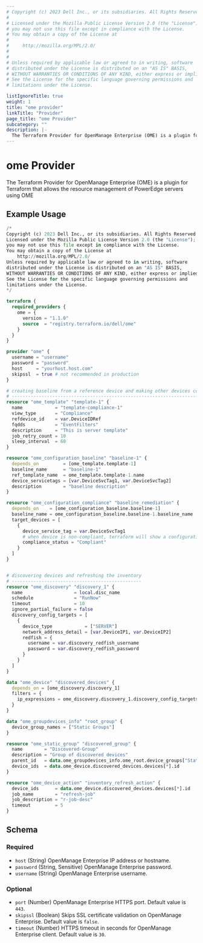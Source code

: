 ```yaml
---
# Copyright (c) 2023 Dell Inc., or its subsidiaries. All Rights Reserved.
# 
# Licensed under the Mozilla Public License Version 2.0 (the "License");
# you may not use this file except in compliance with the License.
# You may obtain a copy of the License at
# 
#     http://mozilla.org/MPL/2.0/
# 
# 
# Unless required by applicable law or agreed to in writing, software
# distributed under the License is distributed on an "AS IS" BASIS,
# WITHOUT WARRANTIES OR CONDITIONS OF ANY KIND, either express or implied.
# See the License for the specific language governing permissions and
# limitations under the License.

listIgnoreTitle: true
weight: 1
title: "ome provider"
linkTitle: "Provider"
page_title: "ome Provider"
subcategory: ""
description: |-
  The Terraform Provider for OpenManage Enterprise (OME) is a plugin for Terraform that allows the resource management of PowerEdge servers using OME
---
```


# ome Provider

The Terraform Provider for OpenManage Enterprise (OME) is a plugin for Terraform that allows the resource management of PowerEdge servers using OME

## Example Usage

```terraform
/*
Copyright (c) 2023 Dell Inc., or its subsidiaries. All Rights Reserved.
Licensed under the Mozilla Public License Version 2.0 (the "License");
you may not use this file except in compliance with the License.
You may obtain a copy of the License at
    http://mozilla.org/MPL/2.0/
Unless required by applicable law or agreed to in writing, software
distributed under the License is distributed on an "AS IS" BASIS,
WITHOUT WARRANTIES OR CONDITIONS OF ANY KIND, either express or implied.
See the License for the specific language governing permissions and
limitations under the License.
*/

terraform {
  required_providers {
    ome = {
      version = "1.1.0"
      source  = "registry.terraform.io/dell/ome"
    }
  }
}

provider "ome" {
  username = "username"
  password = "password"
  host     = "yourhost.host.com"
  skipssl  = true # not recommended in production
}

# creating baseline from a reference device and making other devices complaint with that baseline. 
# ------------------------------------------------------------------------------------------------
resource "ome_template" "template-1" {
  name            = "template-compliance-1"
  view_type       = "Compliance"
  refdevice_id    = var.DeviceIDRef
  fqdds           = "EventFilters"
  description     = "This is server template"
  job_retry_count = 10
  sleep_interval  = 60
}

resource "ome_configuration_baseline" "baseline-1" {
  depends_on         = [ome_template.template-1]
  baseline_name      = "baseline-1"
  ref_template_name  = ome_template.template-1.name
  device_servicetags = [var.DeviceSvcTag1, var.DeviceSvcTag2]
  description        = "baseline description"
}

resource "ome_configuration_compliance" "baseline_remediation" {
  depends_on    = [ome_configuration_baseline.baseline-1]
  baseline_name = ome_configuration_baseline.baseline-1.baseline_name
  target_devices = [
    {
      device_service_tag = var.DeviceSvcTag1
      # when device is non-compliant, terraform will show a configuration drift at this field.
      compliance_status = "Compliant"
    }
  ]
}


# discovering devices and refreshing the inventory 
# ------------------------------------------------
resource "ome_discovery" "discovery_1" {
  name                   = local.disc_name
  schedule               = "RunNow"
  timeout                = 10
  ignore_partial_failure = false
  discovery_config_targets = [
    {
      device_type            = ["SERVER"]
      network_address_detail = [var.DeviceIP1, var.DeviceIP2]
      redfish = {
        username = var.discovery_redfish_username
        password = var.discovery_redfish_password
      }
    }
  ]
}

data "ome_device" "discovered_devices" {
  depends_on = [ome_discovery.discovery_1]
  filters = {
    ip_expressions = ome_discovery.discovery_1.discovery_config_targets[*].network_address_detail[*]
  }
}

data "ome_groupdevices_info" "root_group" {
  device_group_names = ["Static Groups"]
}

resource "ome_static_group" "discovered_group" {
  name        = "Discovered-Group"
  description = "Group of discovered devices"
  parent_id   = data.ome_groupdevices_info.ome_root.device_groups["Static Groups"].id
  device_ids  = data.ome_device.discovered_devices.devices[*].id
}

resource "ome_device_action" "inventory_refresh_action" {
  device_ids      = data.ome_device.discovered_devices.devices[*].id
  job_name        = "refresh-job"
  job_description = "r-job-desc"
  timeout         = 5
}
```

<!-- schema generated by tfplugindocs -->
## Schema

### Required

- `host` (String) OpenManage Enterprise IP address or hostname.
- `password` (String, Sensitive) OpenManage Enterprise password.
- `username` (String) OpenManage Enterprise username.

### Optional

- `port` (Number) OpenManage Enterprise HTTPS port. Default value is `443`.
- `skipssl` (Boolean) Skips SSL certificate validation on OpenManage Enterprise. Default value is `false`.
- `timeout` (Number) HTTPS timeout in seconds for OpenManage Enterprise client. Default value is `30`.